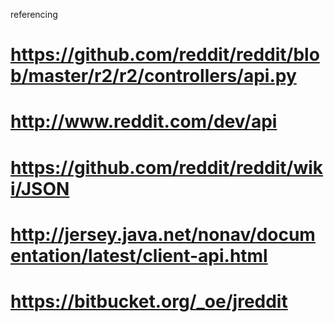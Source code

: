 referencing
# https://github.com/reddit/reddit/blob/master/r2/r2/controllers/api.py
# http://www.reddit.com/dev/api
# https://github.com/reddit/reddit/wiki/JSON
# http://jersey.java.net/nonav/documentation/latest/client-api.html
# https://bitbucket.org/_oe/jreddit